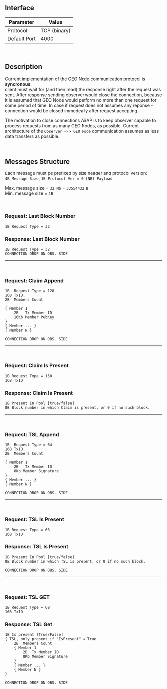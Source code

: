 

## Interface

| Parameter     | Value         |
| ------------- | ------------- |
| Protocol      | TCP (binary)  |
| Default Port  | 4000          |

<br/>

## Description
Current implementation of the GEO Node communication protocol is **syncronous**:  
client must wait for (and then read) the response right after the request was sent.
After response sending observer would close the connection, 
because it is assumed that GEO Node would perform no more than one request for some period of time.
In case if request does not assumes any reponse - connection would be closed immedeatly after request accepting.

The motivation to close connections ASAP is to keep observer capable to process requests from as many GEO Nodes, as possible.
Current architecture of the `Observer <-> GEO Node` communication assumes as less data transfers as possible. 

<br/>

## Messages Structure
Each message must pe prefixed by size header and protocol version:  
`4B Message Size`, `1B Protocol Ver = 0`, `[NB] Payload`.  

Max. message size = `32 Mb` = `33554432 B`  
Min. message size = `1B`

<br/>

### Request: Last Block Number
`1B Request Type = 32`

### Response: Last Block Number
`1B Request Type = 32`  
`CONNECTION DROP ON OBS. SIDE`

------
<br/>

### Request: Claim Append
```
1B  Request Type = 128
16B TxID, 
2B  Members Count  

{ Member 1
    2B   Tx Member ID
    16Kb Member PubKey 
}
{ Member ... }
{ Member N }
```
`CONNECTION DROP ON OBS. SIDE`

------
<br/>

### Request: Claim Is Present
```
1B Request Type = 130
16B TxID
```

### Response: Claim Is Present
```
1B Present In Pool [true/false]
8B Block number in which Claim is present, or 0 if no such block.
```

------
<br/>

### Request: TSL Append
```
1B  Request Type = 64
16B TxID, 
2B  Members Count  

{ Member 1
    2B   Tx Member ID
    8Kb Member Signature 
}
{ Member ... }
{ Member N }
```
`CONNECTION DROP ON OBS. SIDE`

------
<br/>

### Request: TSL Is Present
```
1B Request Type = 66
16B TxID
```

### Response: TSL Is Present
```
1B Present In Pool [true/false]
8B Block number in which TSL is present, or 0 if no such block.
```
`CONNECTION DROP ON OBS. SIDE`

------
<br/>

### Request: TSL GET
```
1B Request Type = 68
16B TxID
```

### Response: TSL Get
```
1B Is present [True/False]
{ TSL, only present if "IsPresent" = True 
    2B  Members Count
    { Member 1
        2B  Tx Member ID
        8Kb Member Signature 
    }
    { Member ... }
    { Member N }
}
```
`CONNECTION DROP ON OBS. SIDE`
